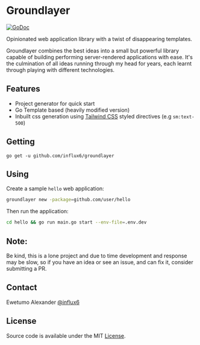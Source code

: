 # Groundlayer

[![GoDoc](https://img.shields.io/badge/api-reference-blue.svg?style=flat-square)](https://godoc.org/github.com/influx6/groundlayer)

Opinionated web application library with a twist of disappearing templates.

Groundlayer combines the best ideas into a small but powerful library capable of building
performing server-rendered applications with ease. It's the culmination of all ideas running 
through my head for years, each learnt through playing with different technologies.

## Features

- Project generator for quick start
- Go Template based (heavily modified version)
- Inbuilt css generation using [Tailwind CSS](https://tailwindcss.com/) styled directives (e.g `sm:text-500`)

## Getting

```
go get -u github.com/influx6/groundlayer
```

## Using

Create a sample `hello` web application:

```bash
groundlayer new -package=github.com/user/hello
```

Then run the application:

```bash
cd hello && go run main.go start --env-file=.env.dev
```

## Note:

Be kind, this is a lone project and due to time development and response may be slow, so if you have an idea or see an 
issue, and can fix it, consider submitting a PR.

## Contact

Ewetumo Alexander [@influx6](http://twitter.com/influx6)

## License

Source code is available under the MIT [License](/LICENSE).
